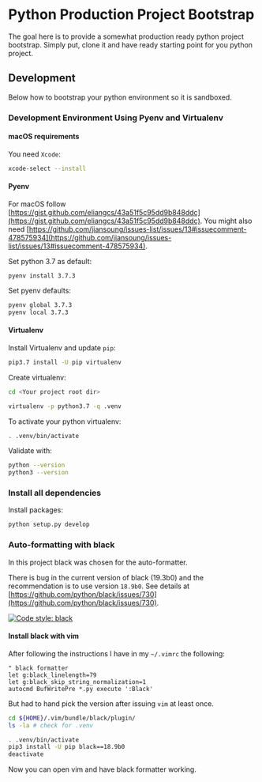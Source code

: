 # Python Production Project Bootstrap

The goal here is to provide a somewhat production ready python project 
bootstrap. Simply put, clone it and have ready starting point for you python 
project.

## Development 

Below how to bootstrap your python environment so it is sandboxed.

### Development Environment Using Pyenv and Virtualenv

#### macOS requirements

You need `Xcode`:
```bash
xcode-select --install
```

#### Pyenv

For macOS follow [https://gist.github.com/eliangcs/43a51f5c95dd9b848ddc](https://gist.github.com/eliangcs/43a51f5c95dd9b848ddc).
You might also need [https://github.com/jiansoung/issues-list/issues/13#issuecomment-478575934](https://github.com/jiansoung/issues-list/issues/13#issuecomment-478575934).

Set python 3.7 as default:
```basn
pyenv install 3.7.3
```

Set pyenv defaults:
```bash
pyenv global 3.7.3
pyenv local 3.7.3
```

#### Virtualenv

Install Virtualenv and update `pip`:
```bash
pip3.7 install -U pip virtualenv
```

Create virtualenv:
```bash
cd <Your project root dir>

virtualenv -p python3.7 -q .venv
```

To activate your python virtualenv:
```bash
. .venv/bin/activate
```

Validate with:
```bash
python --version
python3 --version
```

### Install all dependencies

Install packages:
```bash
python setup.py develop
```

### Auto-formatting with black

In this project black was chosen for the auto-formatter.

There is bug in the current version of black (19.3b0) and the recommendation is to use version ``18.9b0``.
See details at [https://github.com/python/black/issues/730](https://github.com/python/black/issues/730).

[![Code style: black](https://img.shields.io/badge/code%20style-black-000000.svg)](https://github.com/python/black)

#### Install black with vim

After following the instructions I have in my ``~/.vimrc`` the following:

```vimrc
" black formatter
let g:black_linelength=79
let g:black_skip_string_normalization=1
autocmd BufWritePre *.py execute ':Black'
```

But had to hand pick the version after issuing ``vim`` at least once.

```bash
cd ${HOME}/.vim/bundle/black/plugin/
ls -la # check for .venv

. .venv/bin/activate
pip3 install -U pip black==18.9b0
deactivate
```

Now you can open vim and have black formatter working.
